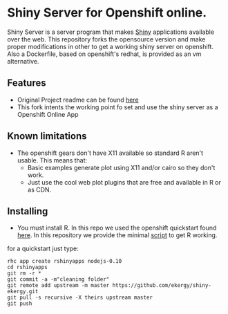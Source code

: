 # Shiny Server for Openshift online.

Shiny Server is a server program that makes <a href="http://rstudio.com/shiny" target="_blank">Shiny</a> applications available over the web.
This repository forks the opensource version and make proper modifications in other to get a working shiny server on openshift. Also a Dockerfile, based on openshift's redhat, is provided as an vm alternative.

## Features

* Original Project readme can be found [here](https://github.com/ekergy/shiny-server/blob/master/README_original)
* This fork intents the working point fo set and use the shiny server as a Openshift Online App

## Known limitations
* The openshift gears don't have X11 available so standard R aren't usable.
  This means that:
  * Basic examples generate plot using X11 and/or cairo so they don't work.
  * Just use the cool web plot plugins that are free and available in R or as CDN.

## Installing

* You must install R. In this repo we used the openshift quickstart found <a href="https://github.com/openshift-quickstart/r-quickstart" target="_blank">here</a>. In this repository we provide the minimal [script](https://github.com/ekergy/shiny-server/blob/master/R/deploy_R.sh) to get R working.

for a quickstart just type:
```
rhc app create rshinyapps nodejs-0.10
cd rshinyapps
git rm -r *
git commit -a -m"cleaning folder"
git remote add upstream -m master https://github.com/ekergy/shiny-ekergy.git
git pull -s recursive -X theirs upstream master
git push
```
